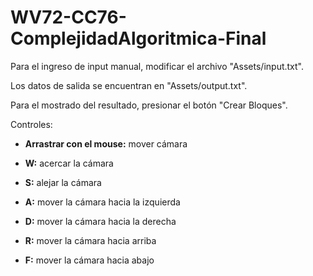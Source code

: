 # WV72-CC76-ComplejidadAlgoritmica-Final
Para el ingreso de input manual, modificar el archivo "Assets/input.txt".

Los datos de salida se encuentran en "Assets/output.txt".

Para el mostrado del resultado, presionar el botón "Crear Bloques".

Controles:

- **Arrastrar con el mouse:** mover cámara

- **W:** acercar la cámara

- **S:** alejar la cámara

- **A:** mover la cámara hacia la izquierda

- **D:** mover la cámara hacia la derecha

- **R:** mover la cámara hacia arriba

- **F:** mover la cámara hacia abajo
